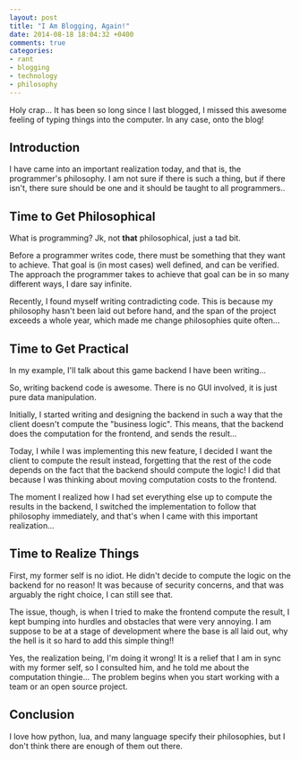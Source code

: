 ```yaml
---
layout: post
title: "I Am Blogging, Again!"
date: 2014-08-18 18:04:32 +0400
comments: true
categories: 
- rant
- blogging
- technology
- philosophy
---
```


Holy crap... It has been so long since I last blogged, I missed this awesome feeling of typing things into the computer. In any case, onto the blog!

## Introduction

I have came into an important realization today, and that is, the programmer's philosophy. I am not sure if there is such a thing, but if there isn't, there sure should be one and it should be taught to all programmers..

## Time to Get Philosophical

What is programming? Jk, not **that** philosophical, just a tad bit.

Before a programmer writes code, there must be something that they want to achieve. That goal is (in most cases) well defined, and can be verified. The approach the programmer takes to achieve that goal can be in so many different ways, I dare say infinite.

Recently, I found myself writing contradicting code. This is because my philosophy hasn't been laid out before hand, and the span of the project exceeds a whole year, which made me change philosophies quite often...

## Time to Get Practical

In my example, I'll talk about this game backend I have been writing...

So, writing backend code is awesome. There is no GUI involved, it is just pure data manipulation.

Initially, I started writing and designing the backend in such a way that the client doesn't compute the "business logic". This means, that the backend does the computation for the frontend, and sends the result...

Today, I while I was implementing this new feature, I decided I want the client to compute the result instead, forgetting that the rest of the code depends on the fact that the backend should compute the logic! I did that because I was thinking about moving computation costs to the frontend.

The moment I realized how I had set everything else up to compute the results in the backend, I switched the implementation to follow that philosophy immediately, and that's when I came with this important realization...

## Time to Realize Things

First, my former self is no idiot. He didn't decide to compute the logic on the backend for no reason! It was because of security concerns, and that was arguably the right choice, I can still see that.

The issue, though, is when I tried to make the frontend compute the result, I kept bumping into hurdles and obstacles that were very annoying. I am suppose to be at a stage of development where the base is all laid out, why the hell is it so hard to add this simple thing!!

Yes, the realization being, I'm doing it wrong! It is a relief that I am in sync with my former self, so I consulted him, and he told me about the computation thingie... The problem begins when you start working with a team or an open source project. 

## Conclusion

I love how python, lua, and many language specify their philosophies, but I don't think there are enough of them out there.

